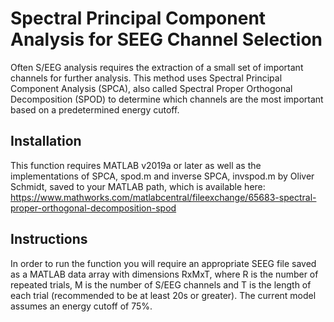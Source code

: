 # Spectral Principal Component Analysis for SEEG Channel Selection
Often S/EEG analysis requires the extraction of a small set of important channels for further analysis. This method uses Spectral Principal Component Analysis (SPCA), also called Spectral Proper Orthogonal Decomposition (SPOD) to determine which channels are the most important based on a predetermined energy cutoff.

## Installation
This function requires MATLAB v2019a or later as well as the implementations of SPCA, spod.m and inverse SPCA, invspod.m by Oliver Schmidt, saved to your MATLAB path, which is available here:
https://www.mathworks.com/matlabcentral/fileexchange/65683-spectral-proper-orthogonal-decomposition-spod

## Instructions
In order to run the function you will require an appropriate SEEG file saved as a MATLAB data array with dimensions RxMxT, where R is the number of repeated trials, M is the number of S/EEG channels and T is the length of each trial (recommended to be at least 20s or greater). The current model assumes an energy cutoff of 75%.

